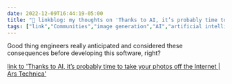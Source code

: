 ```yaml
---
date: 2022-12-09T16:44:19-05:00
title: "🔗 linkblog: my thoughts on 'Thanks to AI, it’s probably time to take your photos off the Internet | Ars Technica'"
tags: ["link","Communities","image generation","AI","artificial intelligence"]
---
```

Good thing engineers really anticipated and considered these consequences before developing this software, right?  
 

[link to 'Thanks to AI, it’s probably time to take your photos off the Internet | Ars Technica'](https://arstechnica.com/information-technology/2022/12/thanks-to-ai-its-probably-time-to-take-your-photos-off-the-internet/)
